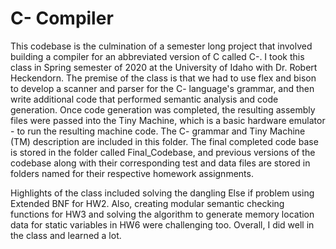 # C- Compiler

This codebase is the culmination of a semester long project that involved building a compiler for an abbreviated version of C called C-.
I took this class in Spring semester of 2020 at the University of Idaho with Dr. Robert Heckendorn. The premise of the class is that
we had to use flex and bison to develop a scanner and parser for the C- language's grammar, and then write additional code that performed
semantic analysis and code generation. Once code generation was completed, the resulting assembly files were passed into the Tiny Machine,
which is a basic hardware emulator - to run the resulting machine code. The C- grammar and Tiny Machine (TM) description are included in this folder.
The final completed code base is stored in the folder called Final_Codebase, and previous versions of the codebase along with their corresponding
test and data files are stored in folders named for their respective homework assignments.

Highlights of the class included solving the dangling Else if problem using Extended BNF for HW2. Also, creating modular semantic checking
functions for HW3 and solving the algorithm to generate memory location data for static variables in HW6 were challenging too. Overall, I did
well in the class and learned a lot.